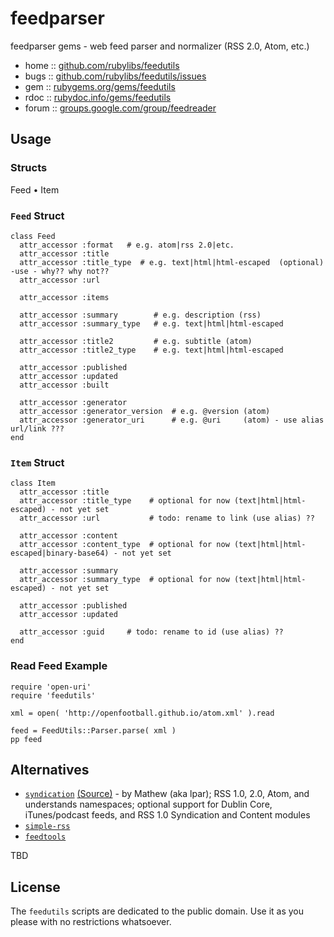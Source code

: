 # feedparser

feedparser gems - web feed parser and normalizer (RSS 2.0, Atom, etc.)

* home  :: [github.com/rubylibs/feedutils](https://github.com/rubylibs/feedutils)
* bugs  :: [github.com/rubylibs/feedutils/issues](https://github.com/rubylibs/feedutils/issues)
* gem   :: [rubygems.org/gems/feedutils](https://rubygems.org/gems/feedutils)
* rdoc  :: [rubydoc.info/gems/feedutils](http://rubydoc.info/gems/feedutils)
* forum :: [groups.google.com/group/feedreader](http://groups.google.com/group/feedreader)


## Usage

### Structs

Feed • Item

### `Feed` Struct

~~~
class Feed
  attr_accessor :format   # e.g. atom|rss 2.0|etc.
  attr_accessor :title
  attr_accessor :title_type  # e.g. text|html|html-escaped  (optional) -use - why?? why not??
  attr_accessor :url

  attr_accessor :items

  attr_accessor :summary        # e.g. description (rss)
  attr_accessor :summary_type   # e.g. text|html|html-escaped

  attr_accessor :title2         # e.g. subtitle (atom)
  attr_accessor :title2_type    # e.g. text|html|html-escaped

  attr_accessor :published
  attr_accessor :updated
  attr_accessor :built

  attr_accessor :generator
  attr_accessor :generator_version  # e.g. @version (atom)
  attr_accessor :generator_uri      # e.g. @uri     (atom) - use alias url/link ???
end
~~~


### `Item` Struct

~~~
class Item
  attr_accessor :title
  attr_accessor :title_type    # optional for now (text|html|html-escaped) - not yet set
  attr_accessor :url           # todo: rename to link (use alias) ??

  attr_accessor :content
  attr_accessor :content_type  # optional for now (text|html|html-escaped|binary-base64) - not yet set

  attr_accessor :summary
  attr_accessor :summary_type  # optional for now (text|html|html-escaped) - not yet set

  attr_accessor :published
  attr_accessor :updated

  attr_accessor :guid     # todo: rename to id (use alias) ??
end
~~~


### Read Feed Example

~~~
require 'open-uri'
require 'feedutils'

xml = open( 'http://openfootball.github.io/atom.xml' ).read

feed = FeedUtils::Parser.parse( xml )
pp feed
~~~



## Alternatives

- [`syndication`](http://syndication.rubyforge.org) [(Source)](https://github.com/lpar/syndication) - by Mathew (aka lpar);  RSS 1.0, 2.0, Atom, and understands namespaces; optional support for Dublin Core, iTunes/podcast feeds, and RSS 1.0 Syndication and Content modules
- [`simple-rss`](http://rubyforge.org/projects/simple-rss)
- [`feedtools`](http://rubyforge.org/projects/feedtools)

TBD


## License

The `feedutils` scripts are dedicated to the public domain.
Use it as you please with no restrictions whatsoever.

